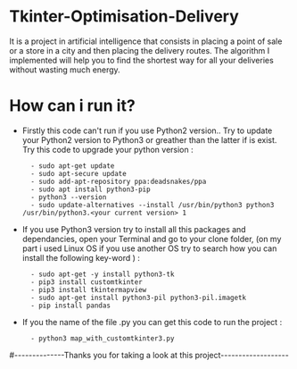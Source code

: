 # Tkinter-Optimisation-Delivery

It is a project in artificial intelligence that consists in placing a point of sale or a store in a city and then placing the delivery routes. The algorithm I implemented will help you to find the shortest way for all your deliveries without wasting much energy. 

# How can i run it?

* Firstly this code can't run if you use Python2 version.. Try to update your Python2 version to Python3 or greather than the latter if is exist.
Try this code to upgrade your python version : 

        - sudo apt-get update
        - sudo apt-secure update
        - sudo add-apt-repository ppa:deadsnakes/ppa
        - sudo apt install python3-pip
        - python3 --version
        - sudo update-alternatives --install /usr/bin/python3 python3 /usr/bin/python3.<your current version> 1

* If you use Python3 version try to install all this packages and dependancies, open your Terminal and go to your clone folder, (on my part i used Linux OS if you use another OS try to search how you can install the following key-word ) :

        - sudo apt-get -y install python3-tk
        - pip3 install customtkinter
        - pip3 install tkintermapview
        - sudo apt-get install python3-pil python3-pil.imagetk 
        - pip install pandas
        
* If you the name of the file .py you can get this code to run the project : 

        - python3 map_with_customtkinter3.py

#--------------Thanks you for taking a look at this project-------------------